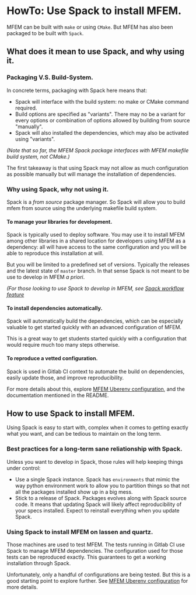 # HowTo: Use Spack to install MFEM.

MFEM can be built with `make` or using `CMake`. But MFEM has also been packaged to be built with `Spack`.

## What does it mean to use Spack, and why using it.

### Packaging V.S. Build-System.

In concrete terms, packaging with Spack here means that:

* Spack will interface with the build system: no make or CMake command required.
* Build options are specified as "variants". There may no be a variant for every options or combination of options allowed by building from source "manually".
* Spack will also installed the dependencies, which may also be activated using "variants".

_(Note that so far, the MFEM Spack package interfaces with MFEM makefile build system, not CMake.)_

The first takeaway is that using Spack may not allow as much configuration as possible manually but will manage the installation of dependencies.

### Why using Spack, why not using it.

Spack is a *from source* package manager. So Spack will allow you to build mfem from source using the underlying makefile build system.

#### To manage your libraries for development.

Spack is typically used to deploy software. You may use it to install MFEM among other libraries in a shared location for developers using MFEM as a dependency: all will have access to the same configuration and you will be able to reproduce this installation at will.

But you will be limited to a predefined set of versions. Typically the releases and the latest state of `master` branch. In that sense Spack is not meant to be use to develop in MFEM *a priori*.

_(For those looking to use Spack to develop in MFEM, see [Spack workflow feature](https://spack-tutorial.readthedocs.io/en/latest/tutorial_developer_workflows.html)_

#### To install dependencies automatically.

Spack will automatically build the dependencies, which can be especially valuable to get started quickly with an advanced configuration of MFEM.

This is a great way to get students started quickly with a configuration that would require much too many steps otherwise.

#### To reproduce a vetted configuration.

Spack is used in Gitlab CI context to automate the build on dependencies, easily update those, and improve reproducibility.

For more details about this, explore [MFEM Uberenv configuration](https://github.com/mfem/mfem-uberenv), and the documentation mentioned in the README.


## How to use Spack to install MFEM.

Using Spack is easy to start with, complex when it comes to getting exactly what you want, and can be tedious to maintain on the long term.

### Best practices for a long-term sane reliationship with Spack.

Unless you want to develop in Spack, those rules will help keeping things under control:

* Use a single Spack instance. Spack has `environments` that mimic the way python environment work to allow you to partition things so that not all the packages installed show up in a big mess.
* Stick to a release of Spack. Packages evolves along with Spack source code. It means that updating Spack will likely affect reproducibility of your specs installed. Expect to reinstall everything when you update Spack.

### Using Spack to install MFEM on lassen and quartz.

Those machines are used to test MFEM. The tests running in Gitlab CI use Spack to manage MFEM dependencies. The configuration used for those tests can be reproduced exactly. This guarantees to get a working installation through Spack.

Unfortunately, only a handful of configurations are being tested. But this is a good starting point to explore further. See [MFEM Uberenv configuration](https://github.com/mfem/mfem-uberenv) for more details.
